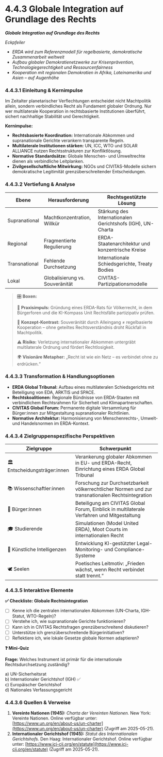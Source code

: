 # 4.4.3 Globale Integration auf Grundlage des Rechts

_**Globale Integration auf Grundlage des Rechts**_

_Eckpfeiler_

* _ERDA wird zum Referenzmodell für regelbasierte, demokratische Zusammenarbeit weltweit_
* _Aufbau globaler Demokratienetzwerke zur Krisenprävention, Technologiegerechtigkeit und Ressourcenfairness_
* _Kooperation mit regionalen Demokratien in Afrika, Lateinamerika und Asien – auf Augenhöhe_

### 4.4.3.1 Einleitung & Kernimpulse

Im Zeitalter planetarischer Verflechtungen entscheidet nicht Machtpolitik allein, sondern verbindliches Recht als Fundament globaler Ordnung. Nur wer multilaterale Kooperation in rechtsbasierte Institutionen überführt, sichert nachhaltige Stabilität und Gerechtigkeit.

**Kernimpulse:**

* **Rechtsbasierte Koordination:** Internationale Abkommen und supranationale Gerichte verankern transparente Regeln.
* **Multilaterale Institutionen stärken:** UN, ICC, WTO und SOLAR ALLIANCE nutzen Rechtsstrukturen zur Konfliktlösung.
* **Normative Standardsätze:** Globale Menschen- und Umweltrechte dienen als verbindliche Leitplanken.
* **Zivilgesellschaftliche Mitwirkung:** NGOs und CIVITAS-Modelle sichern demokratische Legitimität grenzüberschreitender Entscheidungen.

### 4.4.3.2 Vertiefung & Analyse

| Ebene         | Herausforderung                 | Rechtsgestützte Lösung                                     |
| ------------- | ------------------------------- | ---------------------------------------------------------- |
| Supranational | Machtkonzentration, Willkür     | Stärkung des Internationalen Gerichtshofs (IGH), UN-Charta |
| Regional      | Fragmentierte Regulierung       | ERDA-Staatenarchitektur und konzentrische Kreise           |
| Transnational | Fehlende Durchsetzung           | Internationale Schiedsgerichte, Treaty Bodies              |
| Lokal         | Globalisierung vs. Souveränität | CIVITAS-Partizipationsmodelle                              |

> 🎛️ **Boxen:**
>
> 📌 **Praxisimpuls:** Gründung eines ERDA-Rats für Völkerrecht, in dem Bürgerforen und die KI-Kompass Unit Rechtsfälle partizipativ prüfen.
>
> 🧐 **Konzept-Kontrast:** Souveränität durch Alleingang ≠ regelbasierte Kooperation – ohne geteiltes Rechtsverständnis droht Rückfall in Machtpolitik.
>
> ⚠️ **Risiko:** Verletzung internationaler Abkommen untergräbt multilaterale Ordnung und fördert Rechtlosigkeit.
>
> 🌍 **Visionäre Metapher:** „Recht ist wie ein Netz – es verbindet ohne zu erdrücken.“

### 4.4.3.3 Transformation & Handlungsoptionen

* **ERDA Global Tribunal:** Aufbau eines multilateralen Schiedsgerichts mit Beteiligung von EDA, ARKTIS und SPACE.
* **Rechtskoalitionen:** Regionale Bündnisse von ERDA-Staaten mit verbindlichem Rechtsrahmen für Sicherheit und Klimapartnerschaften.
* **CIVITAS Global Forum:** Permanente digitale Versammlung für Bürger:innen zur Mitgestaltung supranationaler Richtlinien.
* **Normative Architektur:** Harmonisierung von Menschenrechts-, Umwelt- und Handelsnormen im ERDA-Kontext.

### 4.4.3.4 Zielgruppenspezifische Perspektiven

| Zielgruppe                    | Schwerpunkt                                                                                       |
| ----------------------------- | ------------------------------------------------------------------------------------------------- |
| 🏛️ Entscheidungsträger:innen | Verankerung globaler Abkommen in EU- und ERDA-Recht, Einrichtung eines ERDA Global Tribunal       |
| 📚 Wissenschaftler:innen      | Forschung zur Durchsetzbarkeit völkerrechtlicher Normen und zur transnationalen Rechtsintegration |
| 🧍 Bürger:innen               | Beteiligung am CIVITAS Global Forum, Einblick in multilaterale Verfahren und Mitgestaltung        |
| 🎓 Studierende                | Simulationen (Model United ERDA), Moot Courts im internationalen Recht                            |
| 🤖 Künstliche Intelligenzen   | Entwicklung KI-gestützter Legal-Monitoring- und Compliance-Systeme                                |
| 🕊️ Seelen                    | Poetisches Leitmotiv: „Frieden wächst, wenn Recht verbindet statt trennt.“                        |

### 4.4.3.5 Interaktive Elemente

**✅ Checkliste: Globale Rechtsintegration**

* [ ] Kenne ich die zentralen internationalen Abkommen (UN-Charta, IGH-Statut, WTO-Regeln)?
* [ ] Verstehe ich, wie supranationale Gerichte funktionieren?
* [ ] Kann ich in CIVITAS Rechtsfragen grenzüberschreitend diskutieren?
* [ ] Unterstütze ich grenzüberschreitende Bürgerinitiativen?
* [ ] Reflektiere ich, wie lokale Gesetze globale Normen adaptieren?

**❓ Mini-Quiz**

**Frage:** Welches Instrument ist primär für die internationale Rechtsdurchsetzung zuständig?

a) UN-Sicherheitsrat\
b) Internationaler Gerichtshof (IGH) ✅\
c) Europäischer Gerichtshof\
d) Nationales Verfassungsgericht

### 4.4.3.6 Quellen & Verweise

1. **Vereinte Nationen (1945):** _Charta der Vereinten Nationen._ New York: Vereinte Nationen. Online verfügbar unter: [https://www.un.org/en/about-us/un-charter](https://www.un.org/en/about-us/un-charter) (Zugriff am 2025-05-21).
2. **Internationaler Gerichtshof (1945):** _Statut des Internationalen Gerichtshofs._ Den Haag: Internationaler Gerichtshof. Online verfügbar unter: [https://www.icj-cij.org/en/statute](https://www.icj-cij.org/en/statute) (Zugriff am 2025-05-21).
